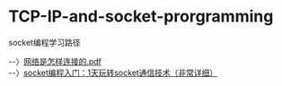 # TCP-IP-and-socket-prorgramming
socket编程学习路径

--〉[网络是怎样连接的.pdf](https://github.com/samanthajiang/TCP-IP-and-socket-prorgramming/blob/main/%E7%BD%91%E7%BB%9C%E6%98%AF%E6%80%8E%E6%A0%B7%E8%BF%9E%E6%8E%A5%E7%9A%84_%E6%88%B7%E6%A0%B9%E5%8B%A4.pdf)  <br>
--〉[socket编程入门：1天玩转socket通信技术（非常详细）](http://c.biancheng.net/socket/) 
